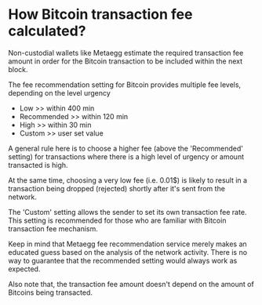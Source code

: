 # How Bitcoin transaction fee calculated?

Non-custodial wallets like Metaegg estimate the required transaction fee amount in order for the Bitcoin transaction to be included within the next block.

The fee recommendation setting for Bitcoin provides multiple fee levels, depending on the level urgency

- Low >> within 400 min
- Recommended >> within 120 min
- High >> within 30 min
- Custom >> user set value

A general rule here is to choose a higher fee (above the 'Recommended' setting) for transactions where there is a high level of urgency or amount transacted is high.

At the same time, choosing a very low fee (i.e. 0.01$) is likely to result in a transaction being dropped (rejected) shortly after it's sent from the network.

The 'Custom' setting allows the sender to set its own transaction fee rate. This setting is recommended for those who are familiar with Bitcoin transaction fee mechanism.

Keep in mind that Metaegg fee recommendation service merely makes an educated guess based on the analysis of the network activity. There is no way to guarantee that the recommended setting would always work as expected.

Also note that, the transaction fee amount doesn't depend on the amount of Bitcoins being transacted.
